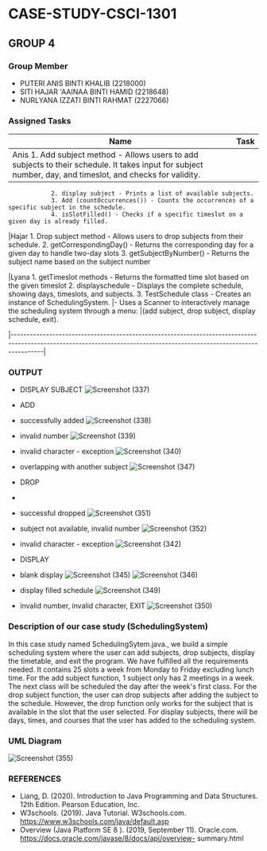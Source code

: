 # CASE-STUDY-CSCI-1301
## GROUP 4

### Group Member

* PUTERI ANIS BINTI KHALIB (2218000)
* SITI HAJAR 'AAINAA BINTI HAMID (2218648)
* NURLYANA IZZATI BINTI RAHMAT (2227066)


### Assigned Tasks


|    Name      |     Task                                                                    |
|------------- | ------------------------------------------------------------------------------------------------------------------------------------------------------|
|Anis           1. Add subject method - Allows users to add subjects to their schedule. It takes input for subject number, day, and timeslot, and checks for validity.
                2. display subject - Prints a list of available subjects.
                3. Add (countOccurrences()) - Counts the occurrences of a specific subject in the schedule.   
                4. isSlotFilled() - Checks if a specific timeslot on a given day is already filled.

|Hajar          1. Drop subject method - Allows users to drop subjects from their schedule.
                2. getCorrespondingDay() - Returns the corresponding day for a given day to handle two-day slots 
                3. getSubjectByNumber() - Returns the subject name based on the subject number
                                       
|Lyana          1. getTimeslot methods -  Returns the formatted time slot based on the given timeslot
                2. displayschedule - Displays the complete schedule, showing days, timeslots, and subjects.
                3. TestSchedule class   - Creates an instance of SchedulingSystem.
                                        |- Uses a Scanner to interactively manage the scheduling system through a menu:
                                         |(add subject, drop subject, display schedule, exit).
  
|----------------------------------------------------------------------------------------------------------------------------------------------------------------------|

### OUTPUT

* DISPLAY SUBJECT
  ![Screenshot (337)](https://github.com/PutAnis/CASE-STUDY-CSCI-1301/assets/148199929/196223c7-297d-48ed-be6f-6c6f5744bff6)
  
* ADD
  
* successfully added
  ![Screenshot (338)](https://github.com/PutAnis/CASE-STUDY-CSCI-1301/assets/148199929/5c077bc2-4ab0-4ce7-89ae-1b6bca9f095e)
  
* invalid number
  ![Screenshot (339)](https://github.com/PutAnis/CASE-STUDY-CSCI-1301/assets/148199929/a70a43c6-a1d8-4235-a8a1-342e8fab0648)
  
* invalid character - exception
  ![Screenshot (340)](https://github.com/PutAnis/CASE-STUDY-CSCI-1301/assets/148199929/9a669a4c-793b-43e8-b344-f3d3f6f05551)
  
* overlapping with another subject 
  ![Screenshot (347)](https://github.com/PutAnis/CASE-STUDY-CSCI-1301/assets/148199929/ca1ea8bc-4c89-49e1-aa01-f03b643a431e)


* DROP
* 
* successful dropped
  ![Screenshot (351)](https://github.com/PutAnis/CASE-STUDY-CSCI-1301/assets/148199929/82d4ec3a-7da8-4607-84ac-e2e39c88345d)
  
* subject not available, invalid number
  ![Screenshot (352)](https://github.com/PutAnis/CASE-STUDY-CSCI-1301/assets/148199929/a67e917d-dc43-484f-b0e7-502f0a4a4868)
  
* invalid character - exception
  ![Screenshot (342)](https://github.com/PutAnis/CASE-STUDY-CSCI-1301/assets/148199929/d94b47c9-2b8b-4279-b1b6-87105cd673b6)

* DISPLAY
  
* blank display
![Screenshot (345)](https://github.com/PutAnis/CASE-STUDY-CSCI-1301/assets/148199929/a441dd9b-e3cc-4f68-bf1b-831cf5f17302)
![Screenshot (346)](https://github.com/PutAnis/CASE-STUDY-CSCI-1301/assets/148199929/2617db19-ad74-43fe-a07e-e3fba4873987)

* display filled schedule
  ![Screenshot (349)](https://github.com/PutAnis/CASE-STUDY-CSCI-1301/assets/148199929/2b452aa2-6bd3-4193-a0c8-bd90f73c10ee)

* invalid number, invalid character, EXIT
  ![Screenshot (350)](https://github.com/PutAnis/CASE-STUDY-CSCI-1301/assets/148199929/c9e2884f-6b74-45af-a973-3682c38915ca)




  
### Description of our case study (SchedulingSystem)

In this case study named SchedulingSytem.java., we build a simple scheduling system where the user can add subjects, drop subjects, display the timetable, and exit the program. We have fulfilled all the requirements needed. It contains 25 slots a week from Monday to Friday excluding lunch time. For the add subject function, 1 subject only has 2 meetings in a week. The next class will be scheduled the day after the week's first class. For the drop subject function, the user can drop subjects after adding the subject to the schedule. However, the drop function only works for the subject that is available in the slot that the user selected. For display subjects, there will be days, times, and courses that the user has added to the scheduling system.


### UML Diagram

![Screenshot (355)](https://github.com/PutAnis/CASE-STUDY-CSCI-1301/assets/148199929/ed27d8ff-c1ed-4d30-b0e2-fa82ec2e8e9d)


### REFERENCES
* Liang, D. (2020). Introduction to Java Programming and Data Structures. 12th Edition. Pearson Education, Inc.
* W3schools. (2019). Java Tutorial. W3schools.com. https://www.w3schools.com/java/default.asp
* Overview (Java Platform SE 8 ). (2019, September 11). Oracle.com. https://docs.oracle.com/javase/8/docs/api/overview- 
  summary.html


‌
‌
